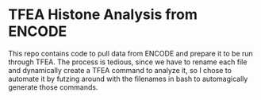 # TFEA Histone Analysis from ENCODE

This repo contains code to pull data from ENCODE and prepare it to be run
through TFEA. The process is tedious, since we have to rename each file and 
dynamically create a TFEA command to analyze it, so I chose to automate it by
futzing around with the filenames in bash to automagically generate those
commands.
